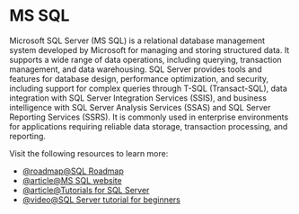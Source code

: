 # MS SQL

Microsoft SQL Server (MS SQL) is a relational database management system developed by Microsoft for managing and storing structured data. It supports a wide range of data operations, including querying, transaction management, and data warehousing. SQL Server provides tools and features for database design, performance optimization, and security, including support for complex queries through T-SQL (Transact-SQL), data integration with SQL Server Integration Services (SSIS), and business intelligence with SQL Server Analysis Services (SSAS) and SQL Server Reporting Services (SSRS). It is commonly used in enterprise environments for applications requiring reliable data storage, transaction processing, and reporting.

Visit the following resources to learn more:

- [@roadmap@SQL Roadmap](/sql)
- [@article@MS SQL website](https://www.microsoft.com/en-ca/sql-server/)
- [@article@Tutorials for SQL Server](https://docs.microsoft.com/en-us/sql/sql-server/tutorials-for-sql-server-2016?view=sql-server-ver15)
- [@video@SQL Server tutorial for beginners](https://www.youtube.com/watch?v=-EPMOaV7h_Q)
